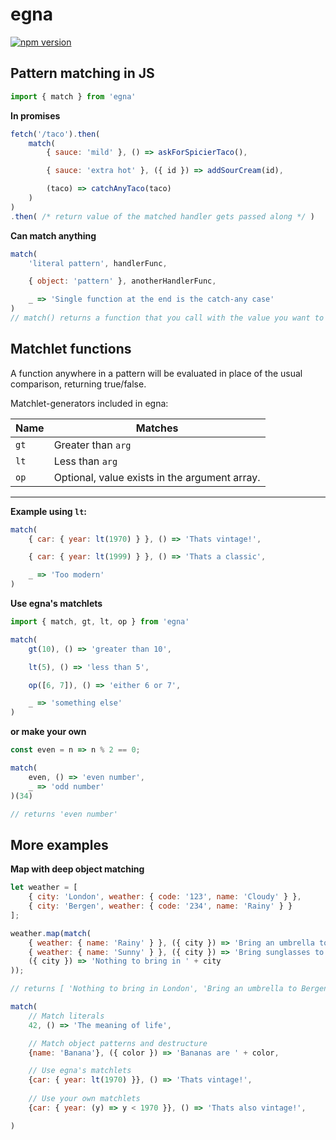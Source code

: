 # egna
[![npm version](https://badge.fury.io/js/egna.svg)](https://www.npmjs.com/package/egna)
## Pattern matching in JS

```javascript
import { match } from 'egna'
```

**In promises**
```javascript
fetch('/taco').then(
    match(
        { sauce: 'mild' }, () => askForSpicierTaco(),

        { sauce: 'extra hot' }, ({ id }) => addSourCream(id),

        (taco) => catchAnyTaco(taco)
    )
)
.then( /* return value of the matched handler gets passed along */ )
```

**Can match anything**
```javascript
match(
    'literal pattern', handlerFunc,

    { object: 'pattern' }, anotherHandlerFunc,

    _ => 'Single function at the end is the catch-any case'
)
// match() returns a function that you call with the value you want to be matched.
```

## Matchlet functions

A function anywhere in a pattern will be evaluated in place of the usual comparison, returning true/false.

Matchlet-generators included in egna:

| Name       | Matches                                                 |
|------------|---------------------------------------------------------|
| `gt`       | Greater than `arg`                                      |
| `lt`       | Less than `arg`                                         |
| `op`       | Optional, value exists in the argument array.           |

----
**Example using `lt`:**
```javascript
match(
    { car: { year: lt(1970) } }, () => 'Thats vintage!',

    { car: { year: lt(1999) } }, () => 'Thats a classic',

    _ => 'Too modern'
)
```
**Use egna's matchlets**
```javascript
import { match, gt, lt, op } from 'egna'

match(
    gt(10), () => 'greater than 10',

    lt(5), () => 'less than 5',

    op([6, 7]), () => 'either 6 or 7',

    _ => 'something else'
)
```
**or make your own**

```javascript
const even = n => n % 2 == 0;

match(
    even, () => 'even number',
    _ => 'odd number'
)(34)

// returns 'even number'
```

## More examples

**Map with deep object matching**
```javascript
let weather = [
    { city: 'London', weather: { code: '123', name: 'Cloudy' } },
    { city: 'Bergen', weather: { code: '234', name: 'Rainy' } }
];

weather.map(match(
    { weather: { name: 'Rainy' } }, ({ city }) => 'Bring an umbrella to ' + city,
    { weather: { name: 'Sunny' } }, ({ city }) => 'Bring sunglasses to ' + city,
    ({ city }) => 'Nothing to bring in ' + city
));

// returns [ 'Nothing to bring in London', 'Bring an umbrella to Bergen' ]
```

```javascript
match(
    // Match literals
    42, () => 'The meaning of life',

    // Match object patterns and destructure
    {name: 'Banana'}, ({ color }) => 'Bananas are ' + color,

    // Use egna's matchlets
    {car: { year: lt(1970) }}, () => 'Thats vintage!',
    
    // Use your own matchlets
    {car: { year: (y) => y < 1970 }}, () => 'Thats also vintage!',

)
```